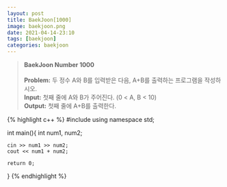 ```yaml
---
layout: post
title: BaekJoon[1000]
image: baekjoon.png
date: 2021-04-14-23:10
tags: [baekjoon]
categories: baekjoon
---
```


>**BaekJoon Number 1000**<br><br>
**Problem:** 두 정수 A와 B를 입력받은 다음, A+B를 출력하는 프로그램을 작성하시오.<br>
**Input:** 첫째 줄에 A와 B가 주어진다. (0 < A, B < 10)<br>
**Output:** 첫째 줄에 A+B를 출력한다.

{% highlight c++ %}
#include <iostream>
using namespace std;

int main(){
	int num1, num2;
	
	cin >> num1 >> num2;
	cout << num1 + num2;
	
	return 0;
}
{% endhighlight %}